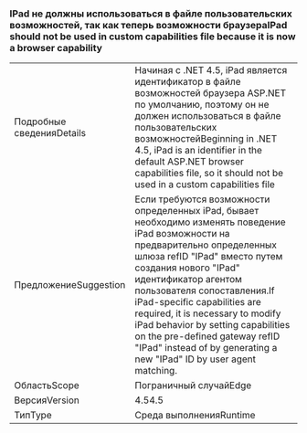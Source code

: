 ### <a name="ipad-should-not-be-used-in-custom-capabilities-file-because-it-is-now-a-browser-capability"></a><span data-ttu-id="f7fe0-101">IPad не должны использоваться в файле пользовательских возможностей, так как теперь возможности браузера</span><span class="sxs-lookup"><span data-stu-id="f7fe0-101">IPad should not be used in custom capabilities file because it is now a browser capability</span></span>

|   |   |
|---|---|
|<span data-ttu-id="f7fe0-102">Подробные сведения</span><span class="sxs-lookup"><span data-stu-id="f7fe0-102">Details</span></span>|<span data-ttu-id="f7fe0-103">Начиная с .NET 4.5, iPad является идентификатор в файле возможностей браузера ASP.NET по умолчанию, поэтому он не должен использоваться в файле пользовательских возможностей</span><span class="sxs-lookup"><span data-stu-id="f7fe0-103">Beginning in .NET 4.5, iPad is an identifier in the default ASP.NET browser capabilities file, so it should not be used in a custom capabilities file</span></span>|
|<span data-ttu-id="f7fe0-104">Предложение</span><span class="sxs-lookup"><span data-stu-id="f7fe0-104">Suggestion</span></span>|<span data-ttu-id="f7fe0-105">Если требуются возможности определенных iPad, бывает необходимо изменять поведение iPad возможности на предварительно определенных шлюза refID &quot;IPad&quot; вместо путем создания нового &quot;IPad&quot; идентификатор агентом пользователя сопоставления.</span><span class="sxs-lookup"><span data-stu-id="f7fe0-105">If iPad-specific capabilities are required, it is necessary to modify iPad behavior by setting capabilities on the pre-defined gateway refID &quot;IPad&quot; instead of by generating a new &quot;IPad&quot; ID by user agent matching.</span></span>|
|<span data-ttu-id="f7fe0-106">Область</span><span class="sxs-lookup"><span data-stu-id="f7fe0-106">Scope</span></span>|<span data-ttu-id="f7fe0-107">Пограничный случай</span><span class="sxs-lookup"><span data-stu-id="f7fe0-107">Edge</span></span>|
|<span data-ttu-id="f7fe0-108">Версия</span><span class="sxs-lookup"><span data-stu-id="f7fe0-108">Version</span></span>|<span data-ttu-id="f7fe0-109">4.5</span><span class="sxs-lookup"><span data-stu-id="f7fe0-109">4.5</span></span>|
|<span data-ttu-id="f7fe0-110">Тип</span><span class="sxs-lookup"><span data-stu-id="f7fe0-110">Type</span></span>|<span data-ttu-id="f7fe0-111">Среда выполнения</span><span class="sxs-lookup"><span data-stu-id="f7fe0-111">Runtime</span></span>|

